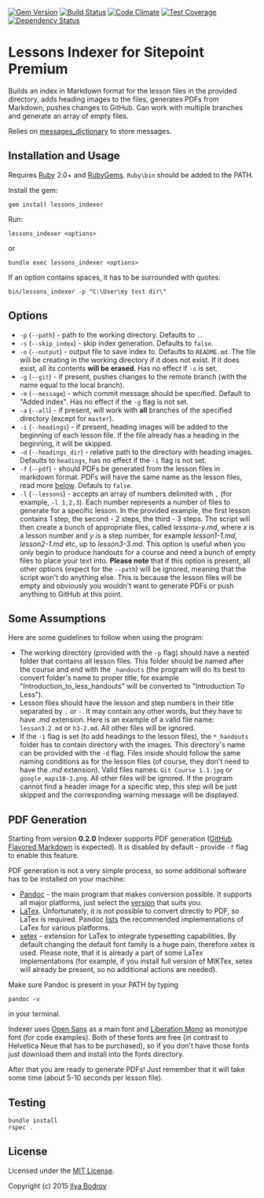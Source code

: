 [![Gem Version](https://badge.fury.io/rb/lessons_indexer.svg)](http://badge.fury.io/rb/lessons_indexer)
[![Build Status](https://travis-ci.org/bodrovis/lessons_indexer.svg?branch=master)](https://travis-ci.org/bodrovis/lessons_indexer)
[![Code Climate](https://codeclimate.com/github/bodrovis/lessons_indexer/badges/gpa.svg)](https://codeclimate.com/github/bodrovis/lessons_indexer)
[![Test Coverage](https://codeclimate.com/github/bodrovis/lessons_indexer/badges/coverage.svg)](https://codeclimate.com/github/bodrovis/lessons_indexer/coverage)
[![Dependency Status](https://gemnasium.com/bodrovis/lessons_indexer.svg)](https://gemnasium.com/bodrovis/lessons_indexer)
# Lessons Indexer for Sitepoint Premium

Builds an index in Markdown format for the lesson files in the provided directory, adds heading images to the files, generates PDFs from Markdown, pushes changes to GitHub. Can work with multiple branches and generate an array of empty files.

Relies on [messages_dictionary](https://github.com/bodrovis-learning/messages_dictionary) to store messages.

## Installation and Usage

Requires [Ruby](https://www.ruby-lang.org) 2.0+ and [RubyGems](https://rubygems.org/). `Ruby\bin` should be added
to the PATH.

Install the gem:

```
gem install lessons_indexer
```

Run:

```
lessons_indexer <options>
```

or 

```
bundle exec lessons_indexer <options>
```

If an option contains spaces, it has to be surrounded with quotes:

```
bin/lessons_indexer -p "C:\User\my test dir\"
```

## Options

* `-p` (`--path`) - path to the working directory. Defaults to `.`.
* `-s` (`--skip_index`) - skip index generation. Defaults to `false`.
* `-o` (`--output`) - output file to save index to. Defaults to `README.md`. The file will be creating in the working
directory if it does not exist. If it does exist, all its contents **will be erased**. Has no effect if `-s` is set.
* `-g` (`--git`) - if present, pushes changes to the remote branch (with the name equal to the local branch).
* `-m` (`--message`) - which commit message should be specified. Default to "Added index". Has no effect if the `-g` flag
is not set.
* `-a` (`--all`) - if present, will work with **all** branches of the specified directory (except for `master`).
* `-i` (`--headings`) - if present, heading images will be added to the beginning of each lesson file. If the file already
has a heading in the beginning, it will be skipped.
* `-d` (`--headings_dir`) - relative path to the directory with heading images.
Defaults to `headings`, has no effect if the `-i` flag is not set.
* `-f` (`--pdf`) - should PDFs be generated from the lesson files in markdown format. PDFs will have the same name as the
lesson files, read more [below](#pdf-generation). Defauls to `false`.
* `-l` (`--lessons`) - accepts an array of numbers delimited with `,` (for example, `-l 1,2,3`). Each number represents a number
of files to generate for a specific lesson. In the provided example, the first lesson contains 1 step, the second -
2 steps, the third - 3 steps. The script will then create a bunch of appropriate files, called *lessonx-y.md*,
where *x* is a lesson number and *y* is a step number, for example *lesson1-1.md*, *lesson2-1.md* etc, up to *lesson3-3.md*. This option
is useful when you only begin to produce handouts for a course and need a bunch of empty files to place your text into.
**Please note** that if this option is present, all other options (expect for the `--path`) will be ignored,
meaning that the script won't do anything else. This is because the lesson files will be empty and
obviously you wouldn't want to generate PDFs or push anything to GitHub at this point.

## Some Assumptions

Here are some guidelines to follow when using the program:

* The working directory (provided with the `-p` flag) should have a nested folder that contains all lesson files. This folder should be named after
the course and end with the `_handouts` (the program will do its best to convert folder's name to proper title, for example "Introduction_to_less_handouts" will
be converted to "Introduction To Less").
* Lesson files should have the lesson and step numbers in their title separated by `.` or `-`. It may contain any other
words, but they have to have *.md* extension. Here is an example of a valid file name: `lesson3.2.md` or `h3-2.md`. All other
files will be ignored.
* If the `-i` flag is set (to add headings to the lesson files), the `*_handouts` folder has to contain directory with the images.
This directory's name can be provided with the `-d` flag. Files inside should follow the same naming conditions as for the lesson
files (of course, they don't need to have the *.md* extension). Valid files names: `Git Course 1.1.jpg` or `google_maps10-3.png`.
All other files will be ignored. If the program cannot find a header image for a specific step,
this step will be just skipped and the corresponding warning message will be displayed.

## PDF Generation

Starting from version **0.2.0** Indexer supports PDF generation ([GitHub Flavored Markdown](https://help.github.com/articles/github-flavored-markdown/) is expected). It is disabled by default - provide `-f` flag to enable this feature.

PDF generation is not a very simple process, so some additional software has to be installed on your machine:

* [Pandoc](http://pandoc.org/) - the main program that makes conversion possible. It supports all major platforms, just select the [version](http://pandoc.org/installing.html) that suits you.
* [LaTex](http://www.latex-project.org/). Unfortunately, it is not possible to convert directly to PDF, so LaTex is required. Pandoc [lists](http://pandoc.org/installing.html) the recommended
implementations of LaTex for various platforms.
* [xetex](http://xetex.sourceforge.net/) - extension for LaTex to integrate typesetting capabilities. By default changing the default
font family is a huge pain, therefore xetex is used. Please note, that it is already a part of some LaTex implementations
(for example, if you install full version of MIKTex, xetex will already be present, so no additional actions are needed).

Make sure Pandoc is present in your PATH by typing

```
pandoc -v
```

in your terminal.

Indexer uses [Open Sans](http://www.fontsquirrel.com/fonts/open-sans) as a main font and [Liberation Mono](http://www.fontsquirrel.com/fonts/Liberation-Mono) as monotype font (for code examples). Both of these fonts
are free (in contrast to Helvetica Neue that has to be purchased), so if you don't have those fonts just download them and install into the fonts directory.

After that you are ready to generate PDFs! Just remember that it will take some time (about 5-10 seconds per lesson file).

## Testing

```
bundle install
rspec .
```

## License

Licensed under the [MIT License](https://github.com/bodrovis/LessonsIndexer/blob/master/LICENSE).

Copyright (c) 2015 [Ilya Bodrov](http://radiant-wind.com)